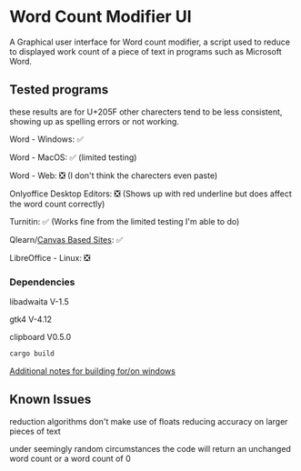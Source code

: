 # Word Count Modifier UI

A Graphical user interface for Word count modifier, a script used to reduce to displayed work count of a piece of text in programs such as Microsoft Word.

## Tested programs

these results are for U+205F other charecters tend to be less consistent, showing up as spelling errors or not working.

Word - Windows: ✅

Word - MacOS: ✅ (limited testing)

Word - Web: ❎ (I don't think the charecters even paste)

Onlyoffice Desktop Editors: ❎ (Shows up with red underline but does affect the word count correctly)

Turnitin: ✅ (Works fine from the limited testing I'm able to do)

Qlearn/[Canvas Based Sites](https://www.instructure.com/canvas): ✅

LibreOffice - Linux: ❎

### Dependencies

libadwaita V-1.5

gtk4 V-4.12

clipboard V0.5.0

```bash
cargo build
```

[Additional notes for building for/on windows](https://gtk-rs.org/gtk4-rs/stable/latest/book/installation_windows.html)

## Known Issues

reduction algorithms don't make use of floats reducing accuracy on larger pieces of text

under seemingly random circumstances the code will return an unchanged word count or a word count of 0
